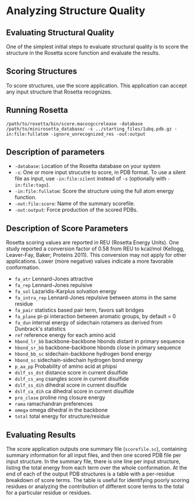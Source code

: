 Analyzing Structure Quality
===========================

Evaluating Structural Quality
-----------------------------
One of the simplest initial steps to evaluate structural quality is to score the structure in the Rosetta score function and evaluate the results.

Scoring Structures
------------------
To score structures, use the score application. This application can accept any input structure that Rosetta recognizes.

Running Rosetta
---------------
    /path/to/rosetta/bin/score.macosgccrelease -database /path/to/minirosetta_database/ -s ../starting_files/1ubq.pdb.gz -in:file:fullatom -ignore_unrecognized_res -out:output

Description of parameters
-------------------------
* `-database`: Location of the Rosetta database on your system
* `-s`: One or more input strucutre to score, in PDB format.  To use a silent file as input, use `-in:file:silent` instead of `-s` (optionally with `-in:file:tags`).
* `-in:file:fullatom`: Score the structure using the full atom energy function.
* `-out:file:score`: Name of the summary scorefile.
* `-out:output`: Force production of the scored PDBs.

Description of Score Parameters
-------------------------------
Rosetta scoring values are reported in REU (Rosetta Energy Units). One study reported a conversion factor of 0.58 from REU to kcal/mol (Kellogg, Leaver-Fay, Baker; Proteins 2011). This conversion may not apply for other applications. Lower (more negative) values indicate a more favorable conformation.

* `fa_atr`          Lennard-Jones attractive
* `fa_rep`          Lennard-Jones repulsive
* `fa_sol`          Lazaridis-Karplus solvation energy
* `fa_intra_rep`    Lennard-Jones repulsive between atoms in the same residue
* `fa_pair`         statistics based pair term, favors salt bridges
* `fa_plane`        pi-pi interaction between aromatic groups, by default = 0
* `fa_dun`          internal energy of sidechain rotamers as derived from Dunbrack's statistics
* `ref`             reference energy for each amino acid
* `hbond_lr_bb`     backbone-backbone hbonds distant in primary sequence
* `hbond_sr_bb`     backbone-backbone hbonds close in primary sequence
* `hbond_bb_sc`     sidechain-backbone hydrogen bond energy
* `hbond_sc`        sidechain-sidechain hydrogen bond energy
* `p_aa_pp`         Probability of amino acid at phipsi
* `dslf_ss_dst`     distance score in current disulfide
* `dslf_cs_ang`     csangles score in current disulfide
* `dslf_ss_dih`     dihedral score in current disulfide
* `dslf_ca_dih`     ca dihedral score in current disulfide
* `pro_close`       proline ring closure energy
* `rama`            ramachandran preferences
* `omega`           omega dihedral in the backbone
* `total`           total energy for structure/residue

Evaluating Results
------------------
The score application outputs one summary file (`scorefile.sc`), containing summary information for all input files, and then one scored PDB file per input structure.
In the summary file, there is one line per input structure, listing the total energy from each term over the whole conformation.
At the end of each of the output PDB structures is a table with a per-residue breakdown of score terms.
The table is useful for identifying poorly scoring residues or analyzing the contribution of different score terms to the total for a particular residue or residues.
